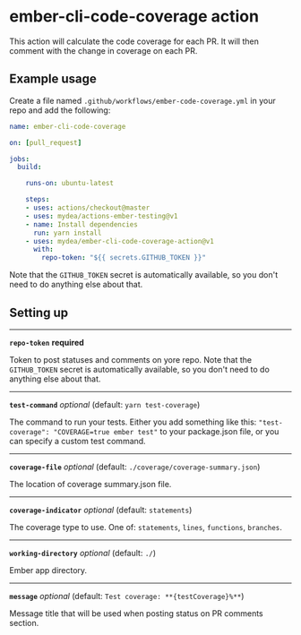 # ember-cli-code-coverage action

This action will calculate the code coverage for each PR. It will then comment with the change in coverage on each PR.

## Example usage

Create a file named `.github/workflows/ember-code-coverage.yml` in your repo and add the following:

```yaml
name: ember-cli-code-coverage

on: [pull_request]

jobs:
  build:

    runs-on: ubuntu-latest

    steps:
    - uses: actions/checkout@master
    - uses: mydea/actions-ember-testing@v1
    - name: Install dependencies
      run: yarn install
    - uses: mydea/ember-cli-code-coverage-action@v1
      with:
        repo-token: "${{ secrets.GITHUB_TOKEN }}"
```

Note that the `GITHUB_TOKEN` secret is automatically available, so you don't need to do anything else about that.


## Setting up

-------------------

**`repo-token`** **required**

Token to post statuses and comments on yore repo. Note that the `GITHUB_TOKEN` secret is automatically available, so you don't need to do anything else about that.

-------------------

**`test-command`** *optional*
(default: `yarn test-coverage`)

The command to run your tests.
Either you add something like this: `"test-coverage": "COVERAGE=true ember test"` to your package.json file, or you can specify a custom test command.

-------------------

**`coverage-file`** *optional*
(default: `./coverage/coverage-summary.json`)

The location of coverage summary.json file.

-------------------

**`coverage-indicator`** *optional*
(default: `statements`)

The coverage type to use. One of: `statements`, `lines`, `functions`, `branches`.

-------------------

**`working-directory`** *optional*
(default: `./`)

Ember app directory.

-------------------

**`message`** *optional*
(default: `Test coverage: **{testCoverage}%**`)

Message title that will be used when posting status on PR comments section.
